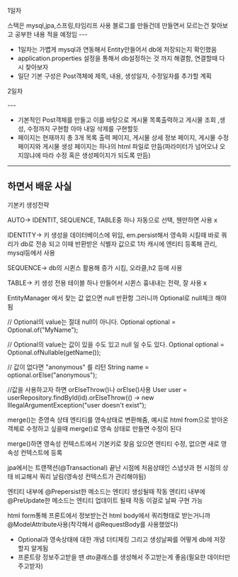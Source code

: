 <p>1일차</p>
스택은 mysql,jpa,스프링,타임리프 사용 블로그를 만들건데 만들면서 모르는건 찾아보고 공부한 내용 적을 예정임
---

* 1일차는 가볍게 mysql과 연동해서 Entity만들어서 db에 저장되는지 확인했음
* application.properties 설정을 통해서 db설정하는 것 까지 해결함, 연결할때 다시 찾아보자
* 일단 기본 구성은 Post객체에 제목, 내용, 생성일자, 수정일자를 추가할 계획

<p>2일차</p>
---

* 기본적인 Post객체를 만들고 이를 바탕으로 게시물 목록출력하고 게시물 조회 ,생성, 수정까지 구현함 아마 내일 삭제를 구현할듯
* 페이지는 현재까지 총 3개 목록 출력 페이지, 게시물 상세 정보 페이지, 게시물 수정 페이지와 게시물 생성 페이지는 하나의 html 파일로 만듬(파라미터가 넘어오냐 오지않냐에 따라 수정 혹은 생성페이지가 되도록 만듬)
---
하면서 배운 사실
---
기본키 생성전략

AUTO-> IDENTIT, SEQUENCE, TABLE중 하나 자동으로 선택, 웬만하면 사용 x

IDENTITY-> 키 생성을 데이터베이스에 위임, em.persist해서 영속화 시킬때 바로 쿼리가 db로 전송 되고 이때 반환받은 식별자 값으로 1차 캐시에 엔티티 등록해 관리, mysql등에서 사용

SEQUENCE-> db의 시퀸스 활용해 증가 시킴, 오라클,h2 등에 사용

TABLE-> 키 생성 전용 테이블 하나 만들어서 시퀸스 흉내내는 전략, 잘 사용 x


EntityManager 에서 찾는 값 없으면 null 반환함 그러니까 Optional로 null체크 해야됨

// Optional의 value는 절대 null이 아니다.
Optional<String> optional = Optional.of("MyName");

// Optional의 value는 값이 있을 수도 있고 null 일 수도 있다.
Optional<String> optional = Optional.ofNullable(getName());

// 값이 없다면 "anonymous" 를 리턴
String name = optional.orElse("anonymous");

//값을 사용하고자 하면 orElseThrow()나  orElse()사용
User user = userRepository.findById(id).orElseThrow(() -> new IllegalArgumentException("user doesn't exist");

merge()는 준영속 상태 엔티티를 영속상태로 변환해줌, 예시로 html from으로 받아온 객체로 수정하고 싶을때 merge()로 영속 상태로 만들면 수정이 된다

merge()하면 영속성 컨텍스트에서 기본키로 찾음 있으면 엔티티 수정, 없으면 새로 영속성 컨텍스트에 등록

jpa에서는 트랜잭션(@Transactional) 끝난 시점에 처음상태인 스냅샷과 현 시점의 상태 비교해서 쿼리 날림(영속성 컨텍스트가 관리해야됨)

엔티티 내부에 @Prepersist한 메소드는 엔티티 생성될때 작동
엔티티 내부에 @PreUpdate한 메소드는 엔티티 업데이트 될때 작동
이걸로 날짜 구현 가능

html form통해 프론트에서 정보받는건 html body에서 쿼리형태로 받는거니까 @ModelAttribute사용(착각해서 @RequestBody를 사용했었다)

* Optional과 영속상태에 대한 개념 더티체킹 그리고 생성날짜를 어떻게 db에 저장할지 알게됨
* 프론트랑 정보주고받을 땐 dto클래스를 생성해서 주고받는게 좋음(필요한 데이터만 주고받자) 
